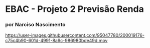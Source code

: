# EBAC - Projeto 2 Previsão Renda
### por Narciso Nascimento



https://user-images.githubusercontent.com/95047780/200019176-c75c4b90-601d-4991-8a9c-986980bde49d.mov

